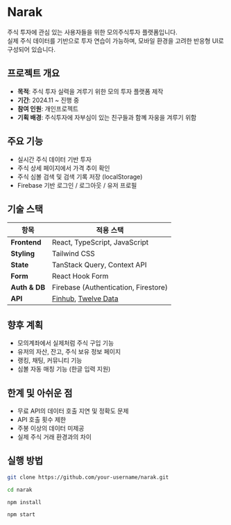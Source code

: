 # Narak

주식 투자에 관심 있는 사용자들을 위한 모의주식투자 플랫폼입니다.  
실제 주식 데이터를 기반으로 투자 연습이 가능하며, 모바일 환경을 고려한 반응형 UI로 구성되어 있습니다.



## 프로젝트 개요

- **목적**: 주식 투자 실력을 겨루기 위한 모의 투자 플랫폼 제작
- **기간**: 2024.11 ~ 진행 중
- **참여 인원**: 개인프로젝트
- **기획 배경**: 주식투자에 자부심이 있는 친구들과 함꼐 자웅을 겨루기 위함 



## 주요 기능

- 실시간 주식 데이터 기반 투자
- 주식 상세 페이지에서 가격 추이 확인
- 주식 심볼 검색 및 검색 기록 저장 (localStorage)
- Firebase 기반 로그인 / 로그아웃 / 유저 프로필



## 기술 스택

| 항목           | 적용 스택 |
|----------------|-----------|
| **Frontend**   | React, TypeScript, JavaScript |
| **Styling**    | Tailwind CSS |
| **State**      | TanStack Query, Context API |
| **Form**       | React Hook Form |
| **Auth & DB**  | Firebase (Authentication, Firestore) |
| **API**        | [Finhub](https://finnhub.io/), [Twelve Data](https://twelvedata.com) |



## 향후 계획

- 모의계좌에서 실제처럼 주식 구입 기능
- 유저의 자산, 잔고, 주식 보유 정보 페이지
- 랭킹, 채팅, 커뮤니티 기능
- 심볼 자동 매칭 기능 (한글 입력 지원)


##  한계 및 아쉬운 점

- 무료 API의 데이터 호출 지연 및 정확도 문제
- API 호출 횟수 제한
- 주봉 이상의 데이터 미제공
- 실제 주식 거래 환경과의 차이


## 실행 방법

```bash
git clone https://github.com/your-username/narak.git

cd narak

npm install

npm start
